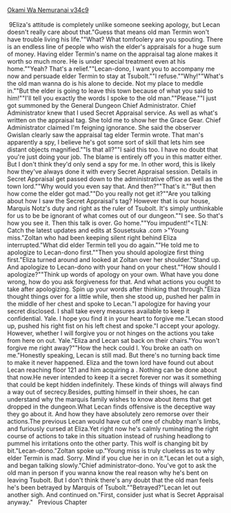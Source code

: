 [Okami Wa Nemuranai v34c9](https://www.sousetsuka.com/2021/01/okami-wa-nemuranai-349.html)
<br/><br/>
 9Eliza's attitude is completely unlike someone seeking apology, but Lecan doesn't really care about that."Guess that means old man Termin won't have trouble living his life.""What? What tomfoolery are you spouting. There is an endless line of people who wish the elder's appraisals for a huge sum of money. Having elder Termin's name on the appraisal tag alone makes it worth so much more. He is under special treatment even at his home.""Yeah? That's a relief.""Lecan-dono, I want you to accompany me now and persuade elder Termin to stay at Tsubolt.""I refuse.""Why!""What's the old man wanna do is his alone to decide. Not my place to meddle in.""But the elder is going to leave this town because of what you said to him!""I'll tell you exactly the words I spoke to the old man.""Please.""I just got summoned by the General Dungeon Chief Administrator. Chief Administrator knew that I used Secret Appraisal service. As well as what's written on the appraisal tag. She told me to show her the Grace Gear. Chief Administrator claimed I'm feigning ignorance. She said the observer Gwislan clearly saw the appraisal tag elder Termin wrote. That man's apparently a spy, I believe he's got some sort of skill that lets him see distant objects magnified.""Is that all?""I said this too. I have no doubt that you're just doing your job. The blame is entirely off you in this matter either. But I don't think they'd only send a spy for me. In other word, this is likely how they've always done it with every Secret Appraisal session. Details in Secret Appraisal get passed down to the administrative office as well as the town lord.""Why would you even say that. And then?""That's it.""But then how come the elder got mad.""Do you really not get it?""Are you talking about how I saw the Secret Appraisal's tag? However that is our house, Marquis Notz's duty and right as the ruler of Tsubolt. It's simply unthinkable for us to be be ignorant of what comes out of our dungeon.""I see. So that's how you see it. Then this talk is over. Go home.""You impudent!"<TLN: Catch the latest updates and edits at Sousetsuka .com >"Young miss."Zoltan who had been keeping silent right behind Eliza interrupted."What did elder Termin tell you do again.""He told me to apologize to Lecan-dono first.""Then you should apologize first thing first."Eliza turned around and looked at Zoltan over her shoulder."Stand up. And apologize to Lecan-dono with your hand on your chest.""How should I apologize?""Think up words of apology on your own. What have you done wrong, how do you ask forgiveness for that. And what actions you ought to take after apologizing. Spin up your words after thinking that through."Eliza thought things over for a little while, then she stood up, pushed her palm in the middle of her chest and spoke to Lecan."I apologize for having your secret disclosed. I shall take every measures available to keep it confidential. Yale. I hope you find it in your heart to forgive me."Lecan stood up, pushed his right fist on his left chest and spoke."I accept your apology. However, whether I will forgive you or not hinges on the actions you take from here on out. Yale."Eliza and Lecan sat back on their chairs."You won't forgive me right away?""How the heck could I. You broke an oath on me."Honestly speaking, Lecan is still mad. But there's no turning back time to make it never happened. Eliza and the town lord have found out about Lecan reaching floor 121 and him acquiring a <Comet Cutter>. Nothing can be done about that now.He never intended to keep it a secret forever nor was it something that could be kept hidden indefinitely. These kinds of things will always find a way out of secrecy.Besides, putting himself in their shoes, he can understand why the marquis family wishes to know about items that get dropped in the dungeon.What Lecan finds offensive is the deceptive way they go about it. And how they have absolutely zero remorse over their actions.The previous Lecan would have cut off one of chubby man's limbs, and furiously cursed at Eliza.Yet right now he's calmly ruminating the right course of actions to take in this situation instead of rushing headlong to pummel his irritations onto the other party. This wolf is changing bit by bit."Lecan-dono."Zoltan spoke up."Young miss is truly clueless as to why elder Termin is mad. Sorry. Mind if you clue her in on it."Lecan let out a sigh, and began talking slowly."Chief administrator-dono. You've got to ask the old man in person if you wanna know the real reason why he's bent on leaving Tsubolt. But I don't think there's any doubt that the old man feels he's been betrayed by Marquis of Tsubolt.""Betrayed?"Lecan let out another sigh. And continued on."First, consider just what is Secret Appraisal anyway."   Previous Chapter <br/>
